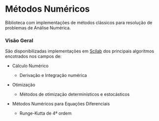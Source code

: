 # Métodos Numéricos

Biblioteca com implementações de métodos clássicos para resolução de problemas de Análise Numérica. 

### Visão Geral

São disponibilizadas implementações em [Scilab](https://www.scilab.org/) dos principais algoritmos encotrados nos campos de:

* Cálculo Numérico
  
  * Derivação e Integração numérica

* Otimização

  * Métodos de otimização determinísticos e estocásticos

* Métodos Numéricos para Equações Diferenciais

  * Runge-Kutta de 4ª ordem
